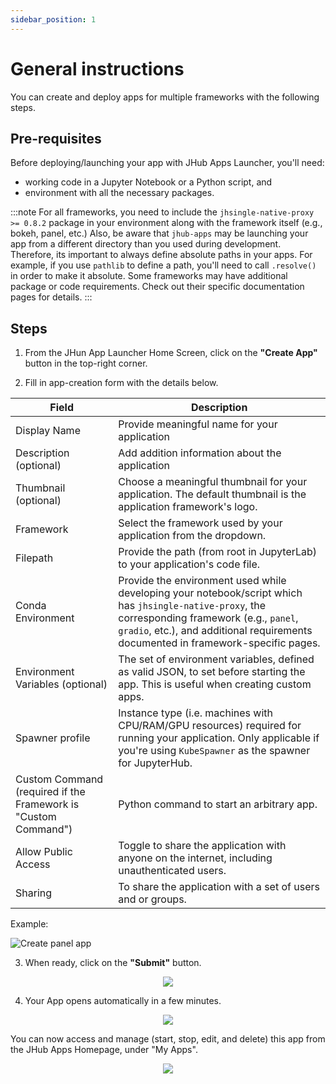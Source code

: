 ```yaml
---
sidebar_position: 1
---
```


# General instructions

You can create and deploy apps for multiple frameworks with the following steps.

## Pre-requisites

Before deploying/launching your app with JHub Apps Launcher, you'll need:

- working code in a Jupyter Notebook or a Python script, and
- environment with all the necessary packages.

:::note
For all frameworks, you need to include the `jhsingle-native-proxy >= 0.8.2` package in your environment along with the framework itself (e.g., bokeh, panel, etc.)
Also, be aware that `jhub-apps` may be launching your app from a different directory than you used during development. Therefore, its important to always define absolute paths in your apps. For example, if you use `pathlib` to define a path, you'll need to call `.resolve()` in order to make it absolute. 
Some frameworks may have additional package or code requirements.
Check out their specific documentation pages for details.
:::

## Steps

1. From the JHun App Launcher Home Screen, click on the **"Create App"** button in the top-right corner.

2. Fill in app-creation form with the details below.

| Field                                                              | Description                                                                                                                                                           |
| ------------------------------------------------------------------ | --------------------------------------------------------------------------------------------------------------------------------------------------------------------- |
| Display Name                                                   | Provide meaningful name for your application                                                                                                                          |
| Description (optional)                                         | Add addition information about the application                                                                                                                        |
| Thumbnail (optional)                                           | Choose a meaningful thumbnail for your application. The default thumbnail is the application framework's logo.                                                        |
| Framework                                                      | Select the framework used by your application from the dropdown.                                                                                                      |
| Filepath                                                       | Provide the path (from root in JupyterLab) to your application's code file.                                                                                             |
| Conda Environment                                              | Provide the environment used while developing your notebook/script which has `jhsingle-native-proxy`, the corresponding framework (e.g., `panel`, `gradio`, etc.), and additional requirements documented in framework-specific pages. |
| Environment Variables (optional)                               | The set of environment variables, defined as valid JSON, to set before starting the app. This is useful when creating custom apps.                         |
| Spawner profile                                                | Instance type (i.e. machines with CPU/RAM/GPU resources) required for running your application. Only applicable if you're using `KubeSpawner` as the spawner for JupyterHub.                                                                       |
| Custom Command (required if the Framework is "Custom Command") | Python command to start an arbitrary app.                                                                                                                             |
| Allow Public Access                                            | Toggle to share the application with anyone on the internet, including unauthenticated users.                                                                                                          |
| Sharing                                           | To share the application with a set of users and or groups.                                                                                                                                                                            |

Example:

![Create panel app](/img/panel_app_create.png)

3. When ready, click on the **"Submit"** button.

<p align="center">
    <img src="/img/panel_app_create_submit.png" style={{width: "60%"}} />
</p>

4. Your App opens automatically in a few minutes.

<p align="center">
    <img src="/img/panel_app.png" style={{width: "80%"}} />
</p>

You can now access and manage (start, stop, edit, and delete) this app from the JHub Apps Homepage, under "My Apps".

<p align="center">
    <img src="/img/app_management.png" style={{width: "40%"}} />
</p>
